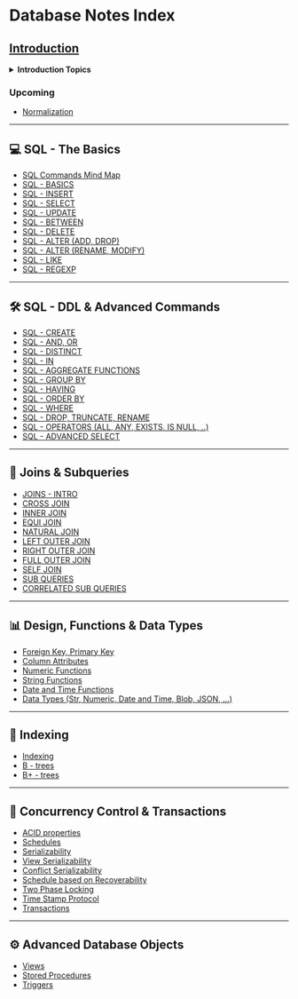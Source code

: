 # Database Notes Index

## [Introduction](./Introduction.md) 

  <details>

  <summary><b>Introduction Topics</b></summary>

  -   [Fundamental Concepts](./Introduction.md#-fundamental-concepts)
  -   [Evolution of DBMS](./Introduction.md#-evolution-of-dbms)
  -   [File-Based Systems](./Introduction.md#-file-based-systems)
  -   [Relational DBMS (RDBMS)](./Introduction.md#-relational-dbms-rdbms)
  -   [NoSQL Databases](./Introduction.md#-nosql-databases)
  -   [User Administration](./Introduction.md#-user-administration)
  -   [Advantages of DBMS](./Introduction.md#-advantages-of-dbms)

  </details>










### Upcoming
* [Normalization](Normalization.md) 

---

## 💻 SQL - The Basics
* [SQL Commands Mind Map](SQL%20Commands%20mind%20map.md)
* [SQL - BASICS](SQL%20-%20BASICS.md)
* [SQL - INSERT](SQL%20-%20INSERT.md)
* [SQL - SELECT](SQL%20-%20SELECT.md)
* [SQL - UPDATE](SQL%20-%20UPDATE.md)
* [SQL - BETWEEN](SQL%20-%20BETWEEN.md)
* [SQL - DELETE](SQL%20-%20DELETE.md)
* [SQL - ALTER (ADD, DROP)](SQL%20-%20ALTER%20(ADD,%20DROP).md)
* [SQL - ALTER (RENAME, MODIFY)](SQL%20-%20ALTER%20(RENAME,%20MODIFY).md)
* [SQL - LIKE](SQL%20-%20LIKE.md)
* [SQL - REGEXP](SQL%20-%20REGEXP.md)

---

## 🛠️ SQL - DDL & Advanced Commands
* [SQL - CREATE](SQL%20-%20CREATE.md)
* [SQL - AND, OR](SQL%20-%20AND,%20OR.md)
* [SQL - DISTINCT](SQL%20-%20DISTINCT.md)
* [SQL - IN](SQL%20-%20IN.md)
* [SQL - AGGREGATE FUNCTIONS](SQL%20-%20AGGREGATE%20FUNCTIONS.md)
* [SQL - GROUP BY](SQL%20-%20GROUP%20BY.md)
* [SQL - HAVING](SQL%20-%20HAVING.md)
* [SQL - ORDER BY](SQL%20-%20ORDER%20BY.md)
* [SQL - WHERE](SQL%20-%20WHERE.md)
* [SQL - DROP, TRUNCATE, RENAME](SQL%20-%20DROP,%20TRUNCATE,%20RENAME.md)
* [SQL - OPERATORS (ALL, ANY, EXISTS, IS NULL, ..)](SQL%20-%20OPERATORS%20(ALL,%20ANY,%20EXISTS,%20IS%20NULL,%20..).md)
* [SQL - ADVANCED SELECT](SQL%20-%20ADVANCED%20SELECT.md)

---

## 🔗 Joins & Subqueries
* [JOINS - INTRO](JOINS%20-%20INTRO.md)
* [CROSS JOIN](CROSS%20JOIN.md)
* [INNER JOIN](INNER%20JOIN.md)
* [EQUI JOIN](EQUI%20JOIN.md)
* [NATURAL JOIN](NATURAL%20JOIN.md)
* [LEFT OUTER JOIN](LEFT%20OUTER%20JOIN.md)
* [RIGHT OUTER JOIN](RIGHT%20OUTER%20JOIN.md)
* [FULL OUTER JOIN](FULL%20OUTER%20JOIN.md)
* [SELF JOIN](SELF%20JOIN.md)
* [SUB QUERIES](SUB%20QUERIES.md)
* [CORRELATED SUB QUERIES](CORRELATED%20SUB%20QUERIES.md)

---

## 📊 Design, Functions & Data Types
* [Foreign Key, Primary Key](Foreign%20Key,%20Primary%20Key.md)
* [Column Attributes](Column%20Attribute.md)
* [Numeric Functions](numeric%20functions.md)
* [String Functions](string%20functions.md)
* [Date and Time Functions](date%20and%20time%20funcitons.md)
* [Data Types (Str, Numeric, Date and Time, Blob, JSON, ...)](Data%20Types%20(Str,%20Numeric,%20Date%20and%20Time,%20Blob,%20JSON,%20...).md)

---

## 🌳 Indexing
* [Indexing](Indexing.md)
* [B - trees](B%20-%20trees.md)
* [B+ - trees](B+%20-%20trees.md)

---

## 🔄 Concurrency Control & Transactions
* [ACID properties](ACID%20properties.md)
* [Schedules](Shedules.md)
* [Serializability](Serializability.md)
* [View Serializability](view%20serializability.md)
* [Conflict Serializability](conflict%20serializability.md)
* [Schedule based on Recoverability](Schedule%20based%20on%20recoverability%20(recoverable,%20cascadless,%20strict).md)
* [Two Phase Locking](Two%20Phase%20Locking.md)
* [Time Stamp Protocol](Time%20stamp%20protocol.md)
* [Transactions](Transactions.md)

---

## ⚙️ Advanced Database Objects
* [Views](Views.md)
* [Stored Procedures](Stored%20Procedures.md)
* [Triggers](Triggers.md)
